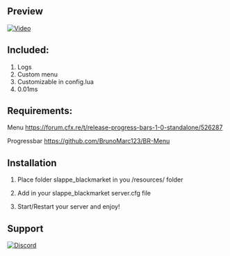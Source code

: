 ## Preview

[![Video](https://www.google.com/url?sa=i&url=https%3A%2F%2Ftoppng.com%2Fyoutube-logo-PNG-free-PNG-Images_473435&psig=AOvVaw3V9rttPNhCNAqQuxQjrYK1&ust=1629113841242000&source=images&cd=vfe&ved=0CAsQjRxqFwoTCJDE25L4svICFQAAAAAdAAAAABAO)](https://www.youtube.com/watch?v=3Gw76-ipVww)

## Included:
1. Logs
2. Custom menu
3. Customizable in config.lua
4. 0.01ms


## Requirements:

Menu https://forum.cfx.re/t/release-progress-bars-1-0-standalone/526287

Progressbar https://github.com/BrunoMarc123/BR-Menu


## Installation 

1. Place folder slappe_blackmarket in you /resources/ folder

2. Add in your slappe_blackmarket server.cfg file

3. Start/Restart your server and enjoy!

## Support 

[![Discord](https://discordapp.com/api/guilds/842308649338011658/widget.png?style=banner2)](https://discord.gg/46mnpprSpB)





